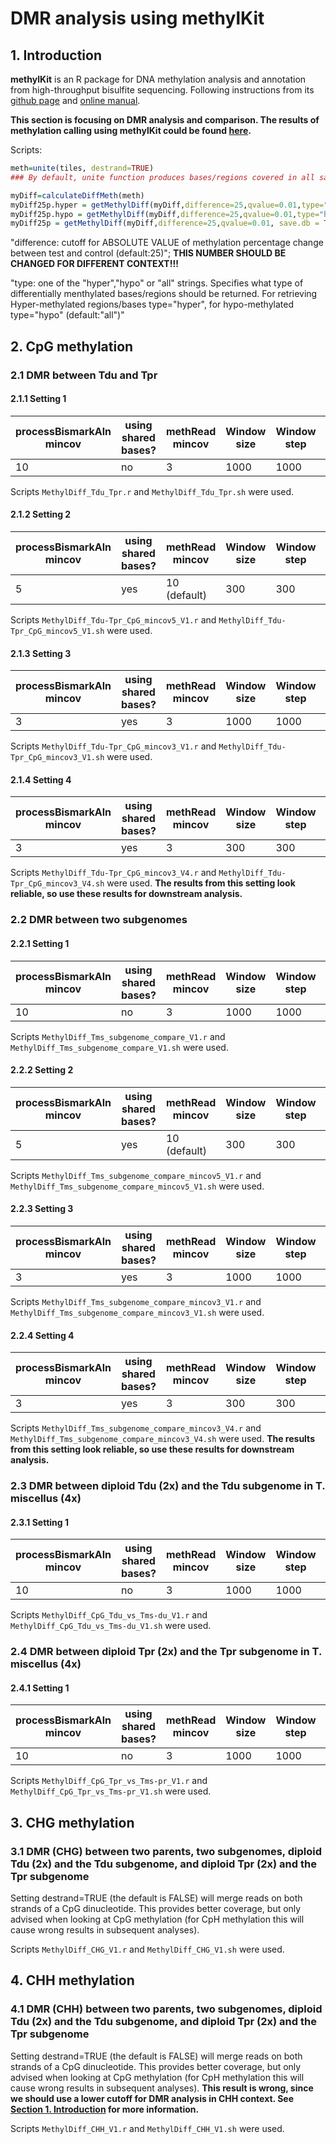 # DMR analysis using methylKit
## 1. Introduction
**methylKit** is an R package for DNA methylation analysis and annotation from high-throughput bisulfite sequencing. Following instructions from its  [github page](https://github.com/al2na/methylKit) and [online manual](https://bioconductor.org/packages/release/bioc/vignettes/methylKit/inst/doc/methylKit.html#23_Reading_the_methylation_calls_from_sorted_Bismark_alignments).

**This section is focusing on DMR analysis and comparison. The results of methylation calling using methylKit could be found [here](https://github.com/GatorShan/Tragopogon-Methylation-Project/blob/master/methylKit_analysis/README.md#2-reading-the-methylation-calls-from-sorted-bismark-alignments).**

Scripts:
```r
meth=unite(tiles, destrand=TRUE)
### By default, unite function produces bases/regions covered in all samples

myDiff=calculateDiffMeth(meth)
myDiff25p.hyper = getMethylDiff(myDiff,difference=25,qvalue=0.01,type="hyper", save.db = TRUE)
myDiff25p.hypo = getMethylDiff(myDiff,difference=25,qvalue=0.01,type="hypo", save.db = TRUE)
myDiff25p = getMethylDiff(myDiff,difference=25,qvalue=0.01, save.db = TRUE)
```


"difference: cutoff for ABSOLUTE VALUE of methylation percentage change between test and control (default:25)"; **THIS NUMBER SHOULD BE CHANGED FOR DIFFERENT CONTEXT!!!**

"type: one of the "hyper","hypo" or "all" strings. Specifies what type of differentially menthylated bases/regions should be returned. For retrieving Hyper-methylated regions/bases type="hyper", for hypo-methylated type="hypo" (default:"all")"

## 2. CpG methylation
### 2.1 DMR between Tdu and Tpr
#### 2.1.1 Setting 1
| processBismarkAln mincov | using shared bases? | methRead mincov | Window size | Window step | Window cov.bases |
|--|--|--|--|--|--|
| 10 | no | 3 | 1000 | 1000 | 10 |

Scripts `MethylDiff_Tdu_Tpr.r` and `MethylDiff_Tdu_Tpr.sh` were used.

#### 2.1.2 Setting 2
| processBismarkAln mincov | using shared bases? | methRead mincov | Window size | Window step | Window cov.bases |
|--|--|--|--|--|--|
| 5 | yes | 10 (default) | 300 | 300 | 1 |

Scripts `MethylDiff_Tdu-Tpr_CpG_mincov5_V1.r` and `MethylDiff_Tdu-Tpr_CpG_mincov5_V1.sh` were used.

#### 2.1.3 Setting 3
| processBismarkAln mincov | using shared bases? | methRead mincov | Window size | Window step | Window cov.bases |
|--|--|--|--|--|--|
| 3 | yes | 3 | 1000 | 1000 | 10 |

Scripts `MethylDiff_Tdu-Tpr_CpG_mincov3_V1.r` and `MethylDiff_Tdu-Tpr_CpG_mincov3_V1.sh` were used.

#### 2.1.4 Setting 4
| processBismarkAln mincov | using shared bases? | methRead mincov | Window size | Window step | Window cov.bases | Difference |
|--|--|--|--|--|--|--|
| 3 | yes | 3 | 300 | 300 | 10 | 35% |

Scripts `MethylDiff_Tdu-Tpr_CpG_mincov3_V4.r` and `MethylDiff_Tdu-Tpr_CpG_mincov3_V4.sh` were used. **The results from this setting look reliable, so use these results for downstream analysis.**

### 2.2 DMR between two subgenomes
#### 2.2.1 Setting 1
| processBismarkAln mincov | using shared bases? | methRead mincov | Window size | Window step | Window cov.bases |
|--|--|--|--|--|--|
| 10 | no | 3 | 1000 | 1000 | 10 |

Scripts `MethylDiff_Tms_subgenome_compare_V1.r` and `MethylDiff_Tms_subgenome_compare_V1.sh` were used.

#### 2.2.2 Setting 2
| processBismarkAln mincov | using shared bases? | methRead mincov | Window size | Window step | Window cov.bases |
|--|--|--|--|--|--|
| 5 | yes | 10 (default) | 300 | 300 | 1 |

Scripts `MethylDiff_Tms_subgenome_compare_mincov5_V1.r` and `MethylDiff_Tms_subgenome_compare_mincov5_V1.sh` were used.

#### 2.2.3 Setting 3
| processBismarkAln mincov | using shared bases? | methRead mincov | Window size | Window step | Window cov.bases |
|--|--|--|--|--|--|
| 3 | yes | 3 | 1000 | 1000 | 10 |

Scripts `MethylDiff_Tms_subgenome_compare_mincov3_V1.r` and `MethylDiff_Tms_subgenome_compare_mincov3_V1.sh` were used.

#### 2.2.4 Setting 4
| processBismarkAln mincov | using shared bases? | methRead mincov | Window size | Window step | Window cov.bases | Difference |
|--|--|--|--|--|--|--|
| 3 | yes | 3 | 300 | 300 | 10 | 35% |

Scripts `MethylDiff_Tms_subgenome_compare_mincov3_V4.r` and `MethylDiff_Tms_subgenome_compare_mincov3_V4.sh` were used. **The results from this setting look reliable, so use these results for downstream analysis.**


### 2.3 DMR between diploid Tdu (2x) and the Tdu subgenome in T. miscellus (4x)
#### 2.3.1 Setting 1
| processBismarkAln mincov | using shared bases? | methRead mincov | Window size | Window step | Window cov.bases |
|--|--|--|--|--|--|
| 10 | no | 3 | 1000 | 1000 | 10 |

Scripts `MethylDiff_CpG_Tdu_vs_Tms-du_V1.r` and `MethylDiff_CpG_Tdu_vs_Tms-du_V1.sh` were used.

### 2.4 DMR between diploid Tpr (2x) and the Tpr subgenome in T. miscellus (4x)
#### 2.4.1 Setting 1
| processBismarkAln mincov | using shared bases? | methRead mincov | Window size | Window step | Window cov.bases |
|--|--|--|--|--|--|
| 10 | no | 3 | 1000 | 1000 | 10 |

Scripts `MethylDiff_CpG_Tpr_vs_Tms-pr_V1.r` and `MethylDiff_CpG_Tpr_vs_Tms-pr_V1.sh` were used.


## 3. CHG methylation
### 3.1 DMR (CHG) between two parents, two subgenomes, diploid Tdu (2x) and the Tdu subgenome, and diploid Tpr (2x) and the Tpr subgenome
Setting destrand=TRUE (the default is FALSE) will merge reads on both strands of a CpG dinucleotide. This provides better coverage, but only advised when looking at CpG methylation (for CpH methylation this will cause wrong results in subsequent analyses).

Scripts `MethylDiff_CHG_V1.r` and `MethylDiff_CHG_V1.sh` were used.

## 4. CHH methylation
### 4.1 DMR (CHH) between two parents, two subgenomes, diploid Tdu (2x) and the Tdu subgenome, and diploid Tpr (2x) and the Tpr subgenome
Setting destrand=TRUE (the default is FALSE) will merge reads on both strands of a CpG dinucleotide. This provides better coverage, but only advised when looking at CpG methylation (for CpH methylation this will cause wrong results in subsequent analyses). **This result is wrong, since we should use a lower cutoff for DMR analysis in CHH context. See [Section 1. Introduction](https://github.com/GatorShan/Tragopogon-Methylation-Project/blob/master/DMR_analysis_methylKit/README.md#1-introduction) for more information.**

Scripts `MethylDiff_CHH_V1.r` and `MethylDiff_CHH_V1.sh` were used.

